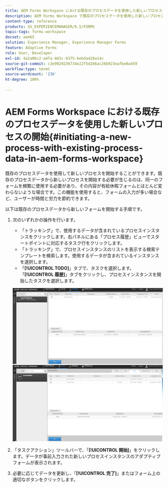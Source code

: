 ```yaml
---
title: AEM Forms Workspace における既存のプロセスデータを使用した新しいプロセスの開始
description: AEM Forms Workspace で既存のプロセスデータを使用した新しいプロセスを開始する方法について説明します。
content-type: reference
products: SG_EXPERIENCEMANAGER/6.5/FORMS
topic-tags: forms-workspace
docset: aem65
solution: Experience Manager, Experience Manager Forms
feature: Adaptive Forms
role: User, Developer
exl-id: 4a2a06c2-a4fa-463c-9375-bebda426a14c
source-git-commit: c3e9029236734e22f5d266ac26b923eafbe0a459
workflow-type: tm+mt
source-wordcount: '236'
ht-degree: 100%

---
```


# AEM Forms Workspace における既存のプロセスデータを使用した新しいプロセスの開始{#initiating-a-new-process-with-existing-process-data-in-aem-forms-workspace}

既存のプロセスデータを使用して新しいプロセスを開始することができます。既存のプロセスデータから新しいプロセスを開始する必要が生じるのは、同一のフォームを頻繁に使用する必要があり、その内容が有給休暇フォームとほとんど変わらないような場合です。この機能を使用すると、フォームの入力が多い場合など、ユーザーが時間と労力を節約できます。

以下は既存のプロセスデータから新しいフォームを開始する手順です。

1. 次のいずれかの操作を行います。

   * 「トラッキング」で、使用するデータが含まれているプロセスインスタンスをクリックします。右パネルにある「プロセス履歴」ビューでスタートポイントに対応するタスク行をクリックします。
   * 「トラッキング」で、プロセスインスタンスのリストを表示する検索テンプレートを検索します。使用するデータが含まれているインスタンスを選択します。
   * 「**[!UICONTROL TODO]**」タブで、タスクを選択します。「**[!UICONTROL 履歴]**」タブをクリックし、プロセスインスタンスを開始したタスクを選択します。

   ![タスクを選択](assets/start3_new.png) ![タスクを選択](assets/start1_new.png)

1. 「タスクアクション」ツールバーで、「**[!UICONTROL 開始]**」をクリックします。データが事前入力された新しいプロセスインスタンスのアダプティブフォームが表示されます。

1. 必要に応じてデータを更新し、「**[!UICONTROL 完了]**」またはフォーム上の適切なボタンをクリックします。
